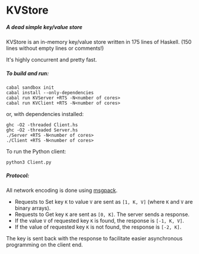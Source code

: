 KVStore
=======

##### A dead simple key/value store

KVStore is an in-memory key/value store written in 175 lines of Haskell. (150 lines without empty lines or comments!)

It's highly concurrent and pretty fast.

##### To build and run:

    cabal sandbox init
    cabal install --only-dependencies
    cabal run KVServer +RTS -N<number of cores>
    cabal run KVClient +RTS -N<number of cores>

or, with dependencies installed:

    ghc -O2 -threaded Client.hs
    ghc -O2 -threaded Server.hs
    ./Server +RTS -N<number of cores>
    ./Client +RTS -N<number of cores>

To run the Python client:

    python3 Client.py

##### Protocol:

All network encoding is done using [msgpack](http://msgpack.org).

- Requests to Set key `K` to value `V` are sent as `[1, K, V]` 
(where `K` and `V` are binary arrays). 
- Requests to Get key `K` are sent as `[0, K]`. The server sends a response.
- If the value `V` of requested key `K` is found, the response is `[-1, K, V]`.
- If the value of requested key `K` is not found, the response is `[-2, K]`.

The key is sent back with the response to facilitate easier asynchronous
programming on the client end.
